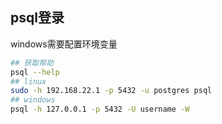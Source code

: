 ## psql登录
windows需要配置环境变量
```sh
## 获取帮助
psql --help
## linux
sudo -h 192.168.22.1 -p 5432 -u postgres psql
## windows
psql -h 127.0.0.1 -p 5432 -U username -W
```
